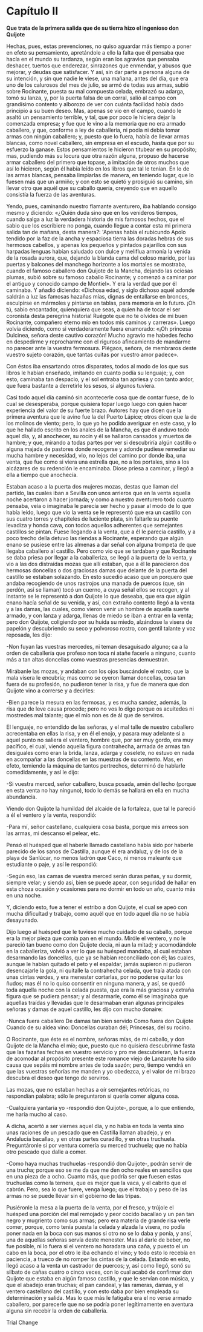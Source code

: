 # Capítulo II

**Que trata de la primera salida que de su tierra hizo el ingenioso don Quijote**

Hechas, pues, estas prevenciones, no quiso aguardar más tiempo a poner en efeto su pensamiento, apretándole a ello la falta que él pensaba que hacía en el mundo su tardanza, según eran los agravios que pensaba deshacer, tuertos que enderezar, sinrazones que enmendar, y abusos que mejorar, y deudas que satisfacer. Y así, sin dar parte a persona alguna de su intención, y sin que nadie le viese, una mañana, antes del día, que era uno de los calurosos del mes de julio, se armó de todas sus armas, subió sobre Rocinante, puesta su mal compuesta celada, embrazó su adarga, tomó su lanza, y, por la puerta falsa de un corral, salió al campo con grandísimo contento y alborozo de ver con cuánta facilidad había dado principio a su buen deseo. Mas, apenas se vio en el campo, cuando le asaltó un pensamiento terrible, y tal, que por poco le hiciera dejar la comenzada empresa; y fue que le vino a la memoria que no era armado caballero, y que, conforme a ley de caballería, ni podía ni debía tomar armas con ningún caballero; y, puesto que lo fuera, había de llevar armas blancas, como novel caballero, sin empresa en el escudo, hasta que por su esfuerzo la ganase. Estos pensamientos le hicieron titubear en su propósito; mas, pudiendo más su locura que otra razón alguna, propuso de hacerse armar caballero del primero que topase, a imitación de otros muchos que así lo hicieron, según él había leído en los libros que tal le tenían. En lo de las armas blancas, pensaba limpiarlas de manera, en teniendo lugar, que lo fuesen más que un armiño; y con esto se quietó y prosiguió su camino, sin llevar otro que aquél que su caballo quería, creyendo que en aquello consistía la fuerza de las aventuras.

Yendo, pues, caminando nuestro flamante aventurero, iba hablando consigo mesmo y diciendo: «¿Quién duda sino que en los venideros tiempos, cuando salga a luz la verdadera historia de mis famosos hechos, que el sabio que los escribiere no ponga, cuando llegue a contar esta mi primera salida tan de mañana, desta manera?: 'Apenas había el rubicundo Apolo tendido por la faz de la ancha y espaciosa tierra las doradas hebras de sus hermosos cabellos, y apenas los pequeños y pintados pajarillos con sus harpadas lenguas habían saludado con dulce y meliflua armonía la venida de la rosada aurora, que, dejando la blanda cama del celoso marido, por las puertas y balcones del manchego horizonte a los mortales se mostraba, cuando el famoso caballero don Quijote de la Mancha, dejando las ociosas plumas, subió sobre su famoso caballo Rocinante; y comenzó a caminar por el antiguo y conocido campo de Montiel». Y era la verdad que por él caminaba. Y añadió diciendo: «Dichosa edad, y siglo dichoso aquél adonde saldrán a luz las famosas hazañas mías, dignas de entallarse en bronces, esculpirse en mármoles y pintarse en tablas, para memoria en lo futuro. ¡Oh tú, sabio encantador, quienquiera que seas, a quien ha de tocar el ser coronista desta peregrina historia! Ruégote que no te olvides de mi buen Rocinante, compañero eterno mío en todos mis caminos y carreras». Luego volvía diciendo, como si verdaderamente fuera enamorado: «¡Oh princesa Dulcinea, señora deste cautivo corazón! Mucho agravio me habedes fecho en despedirme y reprocharme con el riguroso afincamiento de mandarme no parecer ante la vuestra fermosura. Plégaos, señora, de membraros deste vuestro sujeto corazón, que tantas cuitas por vuestro amor padece».

Con éstos iba ensartando otros disparates, todos al modo de los que sus libros le habían enseñado, imitando en cuanto podía su lenguaje; y, con esto, caminaba tan despacio, y el sol entraba tan apriesa y con tanto ardor, que fuera bastante a derretirle los sesos, si algunos tuviera.

Casi todo aquel día caminó sin acontecerle cosa que de contar fuese, de lo cual se desesperaba, porque quisiera topar luego luego con quien hacer experiencia del valor de su fuerte brazo. Autores hay que dicen que la primera aventura que le avino fue la del Puerto Lápice; otros dicen que la de los molinos de viento; pero, lo que yo he podido averiguar en este caso, y lo que he hallado escrito en los anales de la Mancha, es que él anduvo todo aquel día, y, al anochecer, su rocín y él se hallaron cansados y muertos de hambre; y que, mirando a todas partes por ver si descubriría algún castillo o alguna majada de pastores donde recogerse y adonde pudiese remediar su mucha hambre y necesidad, vio, no lejos del camino por donde iba, una venta, que fue como si viera una estrella que, no a los portales, sino a los alcázares de su redención le encaminaba. Diose priesa a caminar, y llegó a ella a tiempo que anochecía.

Estaban acaso a la puerta dos mujeres mozas, destas que llaman del partido, las cuales iban a Sevilla con unos arrieros que en la venta aquella noche acertaron a hacer jornada; y como a nuestro aventurero todo cuanto pensaba, veía o imaginaba le parecía ser hecho y pasar al modo de lo que había leído, luego que vio la venta se le representó que era un castillo con sus cuatro torres y chapiteles de luciente plata, sin faltarle su puente levadiza y honda cava, con todos aquellos adherentes que semejantes castillos se pintan. Fuese llegando a la venta, que a él le parecía castillo, y a poco trecho della detuvo las riendas a Rocinante, esperando que algún enano se pusiese entre las almenas a dar señal con alguna trompeta de que llegaba caballero al castillo. Pero como vio que se tardaban y que Rocinante se daba priesa por llegar a la caballeriza, se llegó a la puerta de la venta, y vio a las dos distraídas mozas que allí estaban, que a él le parecieron dos hermosas doncellas o dos graciosas damas que delante de la puerta del castillo se estaban solazando. En esto sucedió acaso que un porquero que andaba recogiendo de unos rastrojos una manada de puercos (que, sin perdón, así se llaman) tocó un cuerno, a cuya señal ellos se recogen, y al instante se le representó a don Quijote lo que deseaba, que era que algún enano hacía señal de su venida, y así, con extraño contento llegó a la venta y a las damas, las cuales, como vieron venir un hombre de aquella suerte armado, y con lanza y adarga, llenas de miedo se iban a entrar en la venta; pero don Quijote, coligiendo por su huida su miedo, alzándose la visera de papelón y descubriendo su seco y polvoroso rostro, con gentil talante y voz reposada, les dijo:

-Non fuyan las vuestras mercedes, ni teman desaguisado alguno; ca a la orden de caballería que profeso non toca ni atañe facerle a ninguno, cuanto más a tan altas doncellas como vuestras presencias demuestran.

Mirábanle las mozas, y andaban con los ojos buscándole el rostro, que la mala visera le encubría; mas como se oyeron llamar doncellas, cosa tan fuera de su profesión, no pudieron tener la risa, y fue de manera que don Quijote vino a correrse y a decirles:

-Bien parece la mesura en las fermosas, y es mucha sandez, además, la risa que de leve causa procede; pero no vos lo digo porque os acuitedes ni mostredes mal talante; que el mío non es de ál que de serviros.

El lenguaje, no entendido de las señoras, y el mal talle de nuestro caballero acrecentaba en ellas la risa, y en él el enojo, y pasara muy adelante si a aquel punto no saliera el ventero, hombre que, por ser muy gordo, era muy pacífico, el cual, viendo aquella figura contrahecha, armada de armas tan desiguales como eran la brida, lanza, adarga y coselete, no estuvo en nada en acompañar a las doncellas en las muestras de su contento. Mas, en efeto, temiendo la máquina de tantos pertrechos, determinó de hablarle comedidamente, y así le dijo:

-Si vuestra merced, señor caballero, busca posada, amén del lecho (porque en esta venta no hay ninguno), todo lo demás se hallará en ella en mucha abundancia.

Viendo don Quijote la humildad del alcaide de la fortaleza, que tal le pareció a él el ventero y la venta, respondió:

-Para mí, señor castellano, cualquiera cosa basta, porque mis arreos son las armas, mi descanso el pelear, etc.

Pensó el huésped que el haberle llamado castellano había sido por haberle parecido de los sanos de Castilla, aunque él era andaluz, y de los de la playa de Sanlúcar, no menos ladrón que Caco, ni menos maleante que estudiante o paje, y así le respondió:

-Según eso, las camas de vuestra merced serán duras peñas, y su dormir, siempre velar; y siendo así, bien se puede apear, con seguridad de hallar en esta choza ocasión y ocasiones para no dormir en todo un año, cuanto más en una noche.

Y, diciendo esto, fue a tener el estribo a don Quijote, el cual se apeó con mucha dificultad y trabajo, como aquél que en todo aquel día no se había desayunado.

Dijo luego al huésped que le tuviese mucho cuidado de su caballo, porque era la mejor pieza que comía pan en el mundo. Miróle el ventero, y no le pareció tan bueno como don Quijote decía, ni aun la mitad; y acomodándole en la caballeriza, volvió a ver lo que su huésped mandaba, al cual estaban desarmando las doncellas, que ya se habían reconciliado con él; las cuales, aunque le habían quitado el peto y el espaldar, jamás supieron ni pudieron desencajarle la gola, ni quitalle la contrahecha celada, que traía atada con unas cintas verdes, y era menester cortarlas, por no poderse quitar los ñudos; mas él no lo quiso consentir en ninguna manera, y así, se quedó toda aquella noche con la celada puesta, que era la más graciosa y extraña figura que se pudiera pensar; y al desarmarle, como él se imaginaba que aquellas traídas y llevadas que le desarmaban eran algunas principales señoras y damas de aquel castillo, les dijo con mucho donaire:

-Nunca fuera caballero
De damas tan bien servido
Como fuera don Quijote
Cuando de su aldea vino:
Doncellas curaban dél;
Princesas, del su rocino.

O Rocinante, que éste es el nombre, señoras mías, de mi caballo, y don Quijote de la Mancha el mío; que, puesto que no quisiera descubrirme fasta que las fazañas fechas en vuestro servicio y pro me descubrieran, la fuerza de acomodar al propósito presente este romance viejo de Lanzarote ha sido causa que sepáis mi nombre antes de toda sazón; pero, tiempo vendrá en que las vuestras señorías me manden y yo obedezca, y el valor de mi brazo descubra el deseo que tengo de serviros.

Las mozas, que no estaban hechas a oír semejantes retóricas, no respondían palabra; sólo le preguntaron si quería comer alguna cosa.

-Cualquiera yantaría yo -respondió don Quijote-, porque, a lo que entiendo, me haría mucho al caso.

A dicha, acertó a ser viernes aquel día, y no había en toda la venta sino unas raciones de un pescado que en Castilla llaman abadejo, y en Andalucía bacallao, y en otras partes curadillo, y en otras truchuela. Preguntáronle si por ventura comería su merced truchuela; que no había otro pescado que dalle a comer.

-Como haya muchas truchuelas -respondió don Quijote-, podrán servir de una trucha; porque eso se me da que me den ocho reales en sencillos que en una pieza de a ocho. Cuanto más, que podría ser que fuesen estas truchuelas como la ternera, que es mejor que la vaca, y el cabrito que el cabrón. Pero, sea lo que fuere, venga luego; que el trabajo y peso de las armas no se puede llevar sin el gobierno de las tripas.

Pusiéronle la mesa a la puerta de la venta, por el fresco, y trújole el huésped una porción del mal remojado y peor cocido bacallao y un pan tan negro y mugriento como sus armas; pero era materia de grande risa verle comer, porque, como tenía puesta la celada y alzada la visera, no podía poner nada en la boca con sus manos si otro no se lo daba y ponía, y ansí, una de aquellas señoras servía deste menester. Mas al darle de beber, no fue posible, ni lo fuera si el ventero no horadara una caña, y puesto el un cabo en la boca, por el otro le iba echando el vino; y todo esto lo recebía en paciencia, a trueco de no romper las cintas de la celada. Estando en esto, llegó acaso a la venta un castrador de puercos; y, así como llegó, sonó su silbato de cañas cuatro o cinco veces, con lo cual acabó de confirmar don Quijote que estaba en algún famoso castillo, y que le servían con música, y que el abadejo eran truchas; el pan candeal, y las rameras, damas, y el ventero castellano del castillo, y con esto daba por bien empleada su determinación y salida. Mas lo que más le fatigaba era el no verse armado caballero, por parecerle que no se podría poner legítimamente en aventura alguna sin recebir la orden de caballería.

Trial Change